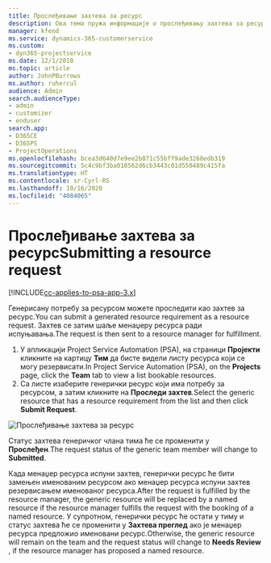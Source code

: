 ```yaml
---
title: Прослеђивање захтева за ресурс
description: Ова тема пружа информације о прослеђивању захтева за ресурс пројекта.
manager: kfend
ms.service: dynamics-365-customerservice
ms.custom:
- dyn365-projectservice
ms.date: 12/1/2018
ms.topic: article
author: JohnPBurrows
ms.author: ruhercul
audience: Admin
search.audienceType:
- admin
- customizer
- enduser
search.app:
- D365CE
- D365PS
- ProjectOperations
ms.openlocfilehash: bcea3d640d7e9ee2b071c55bff9ade3268edb319
ms.sourcegitcommit: 5c4c9bf3ba018562d6cb3443c01d550489c415fa
ms.translationtype: HT
ms.contentlocale: sr-Cyrl-RS
ms.lasthandoff: 10/16/2020
ms.locfileid: "4084065"
---
```

# <a name="submitting-a-resource-request"></a><span data-ttu-id="6770b-103">Прослеђивање захтева за ресурс</span><span class="sxs-lookup"><span data-stu-id="6770b-103">Submitting a resource request</span></span>

[!INCLUDE[cc-applies-to-psa-app-3.x](../includes/cc-applies-to-psa-app-3x.md)]

<span data-ttu-id="6770b-104">Генерисану потребу за ресурсом можете проследити као захтев за ресурс.</span><span class="sxs-lookup"><span data-stu-id="6770b-104">You can submit a generated resource requirement as a resource request.</span></span> <span data-ttu-id="6770b-105">Захтев се затим шаље менаџеру ресурса ради испуњавања.</span><span class="sxs-lookup"><span data-stu-id="6770b-105">The request is then sent to a resource manager for fulfillment.</span></span>

1. <span data-ttu-id="6770b-106">У апликацији Project Service Automation (PSA), на страници **Пројекти** кликните на картицу **Тим** да бисте видели листу ресурса који се могу резервисати.</span><span class="sxs-lookup"><span data-stu-id="6770b-106">In Project Service Automation (PSA), on the **Projects** page, click the **Team** tab to view a list bookable resources.</span></span> 
2. <span data-ttu-id="6770b-107">Са листе изаберите генерички ресурс који има потребу за ресурсом, а затим кликните на **Проследи захтев**.</span><span class="sxs-lookup"><span data-stu-id="6770b-107">Select the generic resource that has a resource requirement from the list and then click **Submit Request**.</span></span>

![Прослеђивање захтева за ресурс](media/RM-how-to-18.png)

<span data-ttu-id="6770b-109">Статус захтева генеричког члана тима ће се променити у **Прослеђен**.</span><span class="sxs-lookup"><span data-stu-id="6770b-109">The request status of the generic team member will change to **Submitted**.</span></span>

<span data-ttu-id="6770b-110">Када менаџер ресурса испуни захтев, генерички ресурс ће бити замењен именованим ресурсом ако менаџер ресурса испуни захтев резервисањем именованог ресурса.</span><span class="sxs-lookup"><span data-stu-id="6770b-110">After the request is fulfilled by the resource manager, the generic resource will be replaced by a named resource if the resource manager fulfills the request with the booking of a named resource.</span></span> <span data-ttu-id="6770b-111">У супротном, генерички ресурс ће остати у тиму и статус захтева ће се променити у **Захтева преглед** ако је менаџер ресурса предложио именовани ресурс.</span><span class="sxs-lookup"><span data-stu-id="6770b-111">Otherwise, the generic resource will remain on the team and the request status will change to **Needs Review** , if the resource manager has proposed a named resource.</span></span>
